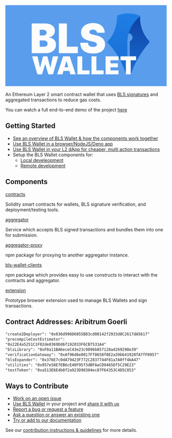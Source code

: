 ![BLS Wallet](./docs/images/bls-github-banner.svg)

An Ethereum Layer 2 smart contract wallet that uses [BLS signatures](https://en.wikipedia.org/wiki/BLS_digital_signature) and aggregated transactions to reduce gas costs.

You can watch a full end-to-end demo of the project [here](https://www.youtube.com/watch?v=MOQ3sCLP56g)

## Getting Started

- [See an overview of BLS Wallet & how the components work together](./docs/system_overview.md)
- [Use BLS Wallet in a browser/NodeJS/Deno app](./docs/use_bls_wallet_clients.md)
- [Use BLS Wallet in your L2 dApp for cheaper, multi action transactions](./docs/use_bls_wallet_dapp.md)
- Setup the BLS Wallet components for:
  - [Local develeopment](./docs/local_development.md)
  - [Remote development](./docs/remote_development.md)

## Components

[contracts](./contracts/)

Solidity smart contracts for wallets, BLS signature verification, and deployment/testing tools.

[aggregator](./aggregator/)

Service which accepts BLS signed transactions and bundles them into one for submission.

[aggregator-proxy](./aggregator-proxy/)

npm package for proxying to another aggregator instance.

[bls-wallet-clients](./contracts/clients/)

npm package which provides easy to use constructs to interact with the contracts and aggregator.

[extension](./extension/)

Prototype browser extension used to manage BLS Wallets and sign transactions.

## Contract Addresses: Aribitrum Goerli 
    
    "create2Deployer": "0x036d996D6855B83cd80142f2933d8C2617dA5617"
    "precompileCostEstimator": "0x22E4a5251C1F02de8369Dd6f192033F6CB7531A4"
    "blsLibrary": "0xF8a11BA6eceC43e23c9896b857128a4269290e39"
    "verificationGateway": "0xAf96d6e0817Ff8658f0E2a39b641920fA7fF0957"
    "blsExpander": "0x376E7c0dA79423F772C2837744F81a7A0ff4bA47"
    "utilities": "0x957e58EfEB6cE40F95f3dBFAaCD9465Df5C29E23"
    "testToken": "0xa513E6E4b8f2a923D98304ec87F64353C4D5C853"

## Ways to Contribute

- [Work on an open issue](https://github.com/web3well/bls-wallet/issues?q=is%3Aopen+is%3Aissue+label%3A%22good+first+issue%22)
- [Use BLS Wallet](./docs/use_bls_wallet_clients.md) in your project and [share it with us](https://github.com/web3well/bls-wallet/discussions)
- [Report a bug or request a feature](https://github.com/web3well/bls-wallet/issues/new)
- [Ask a question or answer an existing one](https://github.com/web3well/bls-wallet/discussions)
- [Try or add to our documentation](https://github.com/web3well/bls-wallet/tree/main/docs)

See our [contribution instructions & guidelines](./CONTRIBUTING.md) for more details.
